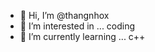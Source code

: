 - 👋 Hi, I’m @thangnhox
- 👀 I’m interested in ... coding
- 🌱 I’m currently learning ... c++

<!---
thangnhox/thangnhox is a ✨ special ✨ repository because its `README.md` (this file) appears on your GitHub profile.
You can click the Preview link to take a look at your changes.
--->
